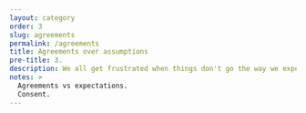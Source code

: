 ```yaml
---
layout: category
order: 3
slug: agreements
permalink: /agreements
title: Agreements over assumptions
pre-title: 3.
description: We all get frustrated when things don't go the way we expect. Pre-emptively transform expectations into explicit agreements to save a world of pain.
notes: >
  Agreements vs expectations.
  Consent.
---
```

